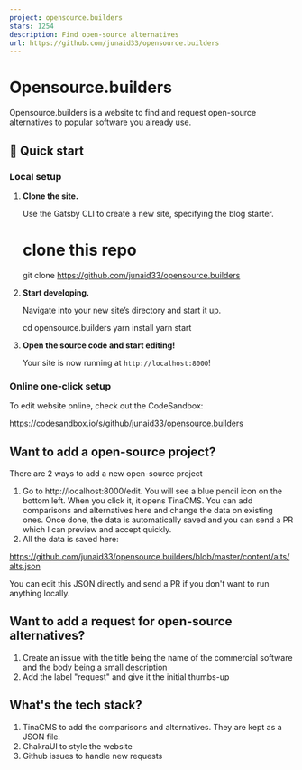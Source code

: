 ```yaml
---
project: opensource.builders
stars: 1254
description: Find open-source alternatives
url: https://github.com/junaid33/opensource.builders
---
```


Opensource.builders
===================

Opensource.builders is a website to find and request open-source alternatives to popular software you already use.

🚀 Quick start
--------------

### Local setup

1.  **Clone the site.**
    
    Use the Gatsby CLI to create a new site, specifying the blog starter.
    
    # clone this repo
    git clone https://github.com/junaid33/opensource.builders
    
2.  **Start developing.**
    
    Navigate into your new site’s directory and start it up.
    
    cd opensource.builders
    yarn install
    yarn start
    
3.  **Open the source code and start editing!**
    
    Your site is now running at `http://localhost:8000`!
    

### Online one-click setup

To edit website online, check out the CodeSandbox:

https://codesandbox.io/s/github/junaid33/opensource.builders

Want to add a open-source project?
----------------------------------

There are 2 ways to add a new open-source project

1.  Go to http://localhost:8000/edit. You will see a blue pencil icon on the bottom left. When you click it, it opens TinaCMS. You can add comparisons and alternatives here and change the data on existing ones. Once done, the data is automatically saved and you can send a PR which I can preview and accept quickly.
2.  All the data is saved here:

https://github.com/junaid33/opensource.builders/blob/master/content/alts/alts.json

You can edit this JSON directly and send a PR if you don't want to run anything locally.

Want to add a request for open-source alternatives?
---------------------------------------------------

1.  Create an issue with the title being the name of the commercial software and the body being a small description
2.  Add the label "request" and give it the initial thumbs-up

What's the tech stack?
----------------------

1.  TinaCMS to add the comparisons and alternatives. They are kept as a JSON file.
2.  ChakraUI to style the website
3.  Github issues to handle new requests
